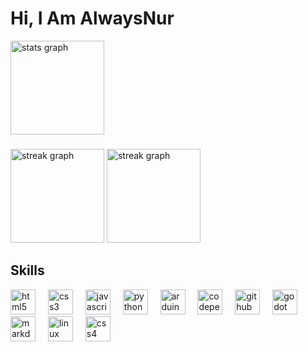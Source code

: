 # Hi, I Am AlwaysNur
<div align="left">
  <img src="https://github-readme-stats.vercel.app/api?username=AlwaysNur&hide_title=false&hide_rank=false&show_icons=true&include_all_commits=true&count_private=true&disable_animations=false&theme=aura_dark&locale=en&hide_border=true&order=1" height="150" alt="stats graph"  />
</div>

###

<div align="left">

 <img src="https://github-readme-stats.vercel.app/api/top-langs/?username=AlwaysNur&theme=aura_dark&hide_border=true&include_all_commits=true&count_private=true&layout=compact" height="150" alt="streak graph"  />
  <img src="https://streak-stats.demolab.com?user=AlwaysNur&locale=en&mode=daily&theme=aura_dark&hide_border=true&border_radius=5&order=3" height="150" alt="streak graph"  />
  
</div>

## Skills
<div align="left">
  <img src="https://skillicons.dev/icons?i=html" height="40" alt="html5 logo"  />
  <img width="12" />
  <img src="https://skillicons.dev/icons?i=css" height="40" alt="css3 logo"  />
  <img width="12" />
  <img src="https://skillicons.dev/icons?i=js" height="40" alt="javascript logo"  />
  <img width="12" />
  <img src="https://skillicons.dev/icons?i=py" height="40" alt="python logo"  />
  <img width="12" />
  <img src="https://skillicons.dev/icons?i=arduino" height="40" alt="arduino logo"  />
  <img width="12" />
  <img src="https://skillicons.dev/icons?i=codepen" height="40" alt="codepen logo"  />
  <img width="12" />
  <img src="https://skillicons.dev/icons?i=github" height="40" alt="github logo"  />
  <img width="12" />
  <img src="https://skillicons.dev/icons?i=godot" height="40" alt="godot logo"  />
  <img width="12" />
  <img src="https://skillicons.dev/icons?i=md" height="40" alt="markdown logo"  />
  <img width="12" />
  <img src="https://skillicons.dev/icons?i=linux" height="40" alt="linux logo"  />
  <img width="12" />
  <img src="https://upload.wikimedia.org/wikipedia/commons/a/ab/Official_CSS_Logo.svg" height="40" alt="css4 logo"/>
</div>

###
